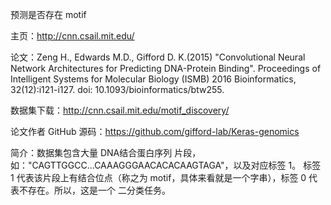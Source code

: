 预测是否存在 motif

主页：http://cnn.csail.mit.edu/

论文：Zeng H., Edwards M.D., Gifford D. K.(2015) "Convolutional Neural Network Architectures for Predicting DNA-Protein Binding".
Proceedings of Intelligent Systems for Molecular Biology (ISMB) 2016
Bioinformatics, 32(12):i121-i127. doi: 10.1093/bioinformatics/btw255.


数据集下载：http://cnn.csail.mit.edu/motif_discovery/
   
论文作者 GitHub 源码：https://github.com/gifford-lab/Keras-genomics 
   
简介：数据集包含大量 DNA结合蛋白序列 片段，如："CAGTTGGCC...CAAAGGGAACACACAAGTAGA"，以及对应标签 1。
标签 1 代表该片段上有结合位点（称之为 motif，具体来看就是一个字串），标签 0 代表不存在。所以，这是一个
二分类任务。

